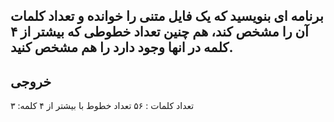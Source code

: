 ## برنامه ای بنویسید که یک فایل متنی را خوانده و تعداد کلمات آن را مشخص کند، هم چنین تعداد خطوطی که بیشتر از ۴ کلمه در انها وجود دارد را هم مشخص کنید.

## خروجی

تعداد کلمات : ۵۶
تعداد خطوط با بیشتر از ۴ کلمه: ۳